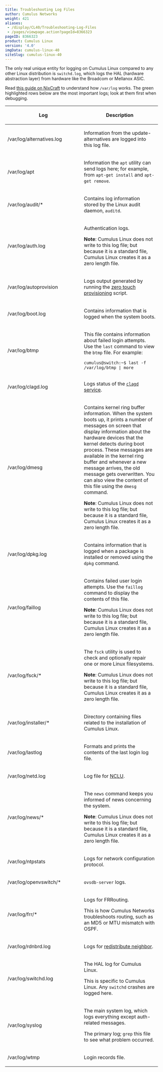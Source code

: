 ```yaml
---
title: Troubleshooting Log Files
author: Cumulus Networks
weight: 421
aliases:
 - /display/CL40/Troubleshooting-Log-Files
 - /pages/viewpage.action?pageId=8366323
pageID: 8366323
product: Cumulus Linux
version: '4.0'
imgData: cumulus-linux-40
siteSlug: cumulus-linux-40
---
```

The only real unique entity for logging on Cumulus Linux compared to any
other Linux distribution is `switchd.log`, which logs the HAL (hardware
abstraction layer) from hardware like the Broadcom or Mellanox ASIC.

Read [this guide on
NixCraft](http://www.cyberciti.biz/faq/linux-log-files-location-and-how-do-i-view-logs-files/)
to understand how `/var/log` works. The green highlighted rows below are
the most important logs; look at them first when debugging.

<table>
<colgroup>
<col style="width: 50%" />
<col style="width: 50%" />
</colgroup>
<thead>
<tr class="header">
<th><p>Log</p></th>
<th><p>Description</p></th>
</tr>
</thead>
<tbody>
<tr class="odd">
<td><p>/var/log/alternatives.log</p></td>
<td><p>Information from the update-alternatives are logged into this log file.</p></td>
</tr>
<tr class="even">
<td><p>/var/log/apt</p></td>
<td><p>Information the <code>apt</code> utility can send logs here; for example, from <code>apt-get install</code> and <code>apt-get remove</code>.</p></td>
</tr>
<tr class="odd">
<td><p>/var/log/audit/*</p></td>
<td><p>Contains log information stored by the Linux audit daemon, <code>auditd</code>.</p></td>
</tr>
<tr class="even">
<td><p>/var/log/auth.log</p></td>
<td><p>Authentication logs.</p>
<p><strong>Note</strong>: Cumulus Linux does not write to this log file; but because it is a standard file, Cumulus Linux creates it as a zero length file.</p></td>
</tr>
<tr class="odd">
<td><p>/var/log/autoprovision</p></td>
<td><p>Logs output generated by running the <a href="/version/cumulus-linux-40/Installation-Management/Zero-Touch-Provisioning---ZTP">zero touch provisioning</a> script.</p></td>
</tr>
<tr class="even">
<td><p>/var/log/boot.log</p></td>
<td><p>Contains information that is logged when the system boots.</p></td>
</tr>
<tr class="odd">
<td><p>/var/log/btmp</p></td>
<td><p>This file contains information about failed login attempts. Use the <code>last</code> command to view the <code>btmp</code> file. For example:</p>
<pre><code>cumulus@switch:~$ last -f /var/log/btmp | more</code></pre></td>
</tr>
<tr class="even">
<td><p>/var/log/clagd.log</p></td>
<td><p>Logs status of the <a href="/version/cumulus-linux-40/Layer-2/Multi-Chassis-Link-Aggregation---MLAG"><code>clagd</code> service</a>.</p></td>
</tr>
<tr class="odd">
<td><p>/var/log/dmesg</p></td>
<td><p>Contains kernel ring buffer information. When the system boots up, it prints a number of messages on screen that display information about the hardware devices that the kernel detects during boot process. These messages are available in the kernel ring buffer and whenever a new message arrives, the old message gets overwritten. You can also view the content of this file using the <code>dmesg</code> command.</p>
<p><strong>Note</strong>: Cumulus Linux does not write to this log file; but because it is a standard file, Cumulus Linux creates it as a zero length file.</p></td>
</tr>
<tr class="even">
<td><p>/var/log/dpkg.log</p></td>
<td><p>Contains information that is logged when a package is installed or removed using the <code>dpkg</code> command.</p></td>
</tr>
<tr class="odd">
<td><p>/var/log/faillog</p></td>
<td><p>Contains failed user login attempts. Use the <code>faillog</code> command to display the contents of this file.</p>
<p><strong>Note</strong>: Cumulus Linux does not write to this log file; but because it is a standard file, Cumulus Linux creates it as a zero length file.</p></td>
</tr>
<tr class="even">
<td><p>/var/log/fsck/*</p></td>
<td><p>The <code>fsck</code> utility is used to check and optionally repair one or more Linux filesystems.</p>
<p><strong>Note</strong>: Cumulus Linux does not write to this log file; but because it is a standard file, Cumulus Linux creates it as a zero length file.</p></td>
</tr>
<tr class="odd">
<td><p>/var/log/installer/*</p></td>
<td><p>Directory containing files related to the installation of Cumulus Linux.</p></td>
</tr>
<tr class="even">
<td><p>/var/log/lastlog</p></td>
<td><p>Formats and prints the contents of the last login log file.</p></td>
</tr>
<tr class="odd">
<td><p>/var/log/netd.log</p></td>
<td><p>Log file for <a href="/version/cumulus-linux-40/System-Configuration/Network-Command-Line-Utility---NCLU">NCLU</a>.</p></td>
</tr>
<tr class="even">
<td><p>/var/log/news/*</p></td>
<td><p>The <code>news</code> command keeps you informed of news concerning the system.</p>
<p><strong>Note</strong>: Cumulus Linux does not write to this log file; but because it is a standard file, Cumulus Linux creates it as a zero length file.</p></td>
</tr>
<tr class="odd">
<td><p>/var/log/ntpstats</p></td>
<td><p>Logs for network configuration protocol.</p></td>
</tr>
<tr class="even">
<td><p>/var/log/openvswitch/*</p></td>
<td><p><code>ovsdb-server</code> logs.</p></td>
</tr>
<tr class="odd">
<td><p>/var/log/frr/*</p></td>
<td><p>Logs for FRRouting.</p>
<p>This is how Cumulus Networks troubleshoots routing, such as an MD5 or MTU mismatch with OSPF.</p></td>
</tr>
<tr class="even">
<td><p>/var/log/rdnbrd.log</p></td>
<td><p>Logs for <a href="/version/cumulus-linux-40/Layer-3/Redistribute-Neighbor">redistribute neighbor</a>.</p></td>
</tr>
<tr class="odd">
<td><p>/var/log/switchd.log</p></td>
<td><p>The HAL log for Cumulus Linux.</p>
<p>This is specific to Cumulus Linux. Any <code>switchd</code> crashes are logged here.</p></td>
</tr>
<tr class="even">
<td><p>/var/log/syslog</p></td>
<td><p>The main system log, which logs everything except auth-related messages.</p>
<p>The primary log; <code>grep</code> this file to see what problem occurred.</p></td>
</tr>
<tr class="odd">
<td><p>/var/log/wtmp</p></td>
<td><p>Login records file.</p></td>
</tr>
</tbody>
</table>

<article id="html-search-results" class="ht-content" style="display: none;">

</article>

<footer id="ht-footer">

</footer>
